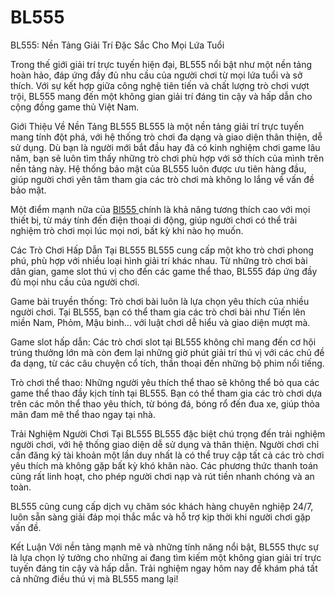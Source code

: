 # BL555
BL555: Nền Tảng Giải Trí Đặc Sắc Cho Mọi Lứa Tuổi

Trong thế giới giải trí trực tuyến hiện đại, BL555 nổi bật như một nền tảng hoàn hảo, đáp ứng đầy đủ nhu cầu của người chơi từ mọi lứa tuổi và sở thích. Với sự kết hợp giữa công nghệ tiên tiến và chất lượng trò chơi vượt trội, BL555 mang đến một không gian giải trí đáng tin cậy và hấp dẫn cho cộng đồng game thủ Việt Nam.

Giới Thiệu Về Nền Tảng BL555
BL555 là một nền tảng giải trí trực tuyến mang tính đột phá, với hệ thống trò chơi đa dạng và giao diện thân thiện, dễ sử dụng. Dù bạn là người mới bắt đầu hay đã có kinh nghiệm chơi game lâu năm, bạn sẽ luôn tìm thấy những trò chơi phù hợp với sở thích của mình trên nền tảng này. Hệ thống bảo mật của BL555 luôn được ưu tiên hàng đầu, giúp người chơi yên tâm tham gia các trò chơi mà không lo lắng về vấn đề bảo mật.

Một điểm mạnh nữa của <a href=https://bl555-vi.com> Bl555 </a>  chính là khả năng tương thích cao với mọi thiết bị, từ máy tính đến điện thoại di động, giúp người chơi có thể trải nghiệm trò chơi mọi lúc mọi nơi, bất kỳ khi nào họ muốn.

Các Trò Chơi Hấp Dẫn Tại BL555
BL555 cung cấp một kho trò chơi phong phú, phù hợp với nhiều loại hình giải trí khác nhau. Từ những trò chơi bài dân gian, game slot thú vị cho đến các game thể thao, BL555 đáp ứng đầy đủ mọi nhu cầu của người chơi.

Game bài truyền thống: Trò chơi bài luôn là lựa chọn yêu thích của nhiều người chơi. Tại BL555, bạn có thể tham gia các trò chơi bài như Tiến lên miền Nam, Phỏm, Mậu binh… với luật chơi dễ hiểu và giao diện mượt mà.

Game slot hấp dẫn: Các trò chơi slot tại BL555 không chỉ mang đến cơ hội trúng thưởng lớn mà còn đem lại những giờ phút giải trí thú vị với các chủ đề đa dạng, từ các câu chuyện cổ tích, thần thoại đến những bộ phim nổi tiếng.

Trò chơi thể thao: Những người yêu thích thể thao sẽ không thể bỏ qua các game thể thao đầy kịch tính tại BL555. Bạn có thể tham gia các trò chơi dựa trên các môn thể thao yêu thích, từ bóng đá, bóng rổ đến đua xe, giúp thỏa mãn đam mê thể thao ngay tại nhà.

Trải Nghiệm Người Chơi Tại BL555
BL555 đặc biệt chú trọng đến trải nghiệm người chơi, với hệ thống giao diện dễ sử dụng và thân thiện. Người chơi chỉ cần đăng ký tài khoản một lần duy nhất là có thể truy cập tất cả các trò chơi yêu thích mà không gặp bất kỳ khó khăn nào. Các phương thức thanh toán cũng rất linh hoạt, cho phép người chơi nạp và rút tiền nhanh chóng và an toàn.

BL555 cũng cung cấp dịch vụ chăm sóc khách hàng chuyên nghiệp 24/7, luôn sẵn sàng giải đáp mọi thắc mắc và hỗ trợ kịp thời khi người chơi gặp vấn đề.

Kết Luận
Với nền tảng mạnh mẽ và những tính năng nổi bật, BL555 thực sự là lựa chọn lý tưởng cho những ai đang tìm kiếm một không gian giải trí trực tuyến đáng tin cậy và hấp dẫn. Trải nghiệm ngay hôm nay để khám phá tất cả những điều thú vị mà BL555 mang lại!

